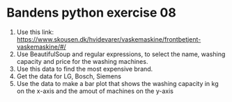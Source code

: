 # Bandens python exercise 08
1. Use this link: https://www.skousen.dk/hvidevarer/vaskemaskine/frontbetjent-vaskemaskine/#/
2. Use BeautifulSoup and regular expressions, to select the name, washing capacity  and price for the washing machines. 
3. Use this data to find the most expensive brand. 
4. Get the data for LG, Bosch, Siemens 
5. Use the data to make a bar plot that shows the washing capacity in kg on the x-axis and the amout of machines on the y-axis 
